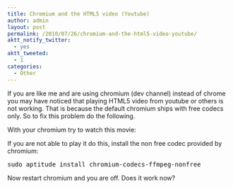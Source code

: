 ```yaml
---
title: Chromium and the HTML5 video (Youtube)
author: admin
layout: post
permalink: /2010/07/26/chromium-and-the-html5-video-youtube/
aktt_notify_twitter:
  - yes
aktt_tweeted:
  - 1
categories:
  - Other
---
```

If you are like me and are using chromium (dev channel) instead of chrome you may have noticed that playing HTML5 video from youtube or others is not working. That is because the default chromium ships with free codecs only. So to fix this problem do the following.<!--more-->

With your chromium try to watch this movie: 

<span class='embed-youtube' style='text-align:center; display: block;'></span>

If you are not able to play it do this, install the non free codec provided by chromium:

<pre class="brush: bash; title: ; notranslate" title="">sudo aptitude install chromium-codecs-ffmpeg-nonfree
</pre>

Now restart chromium and you are off. Does it work now?